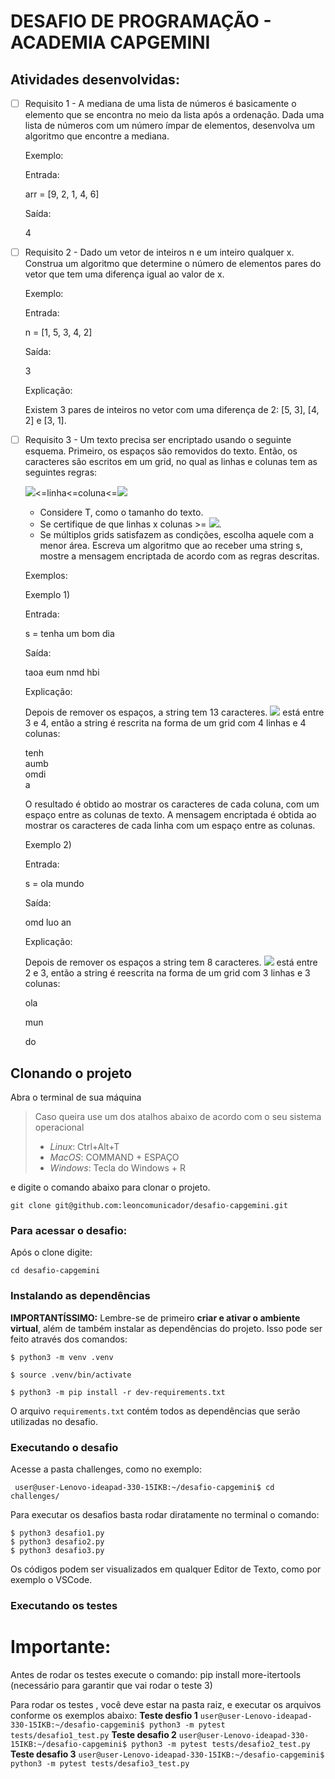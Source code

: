 # DESAFIO DE PROGRAMAÇÃO - ACADEMIA CAPGEMINI

## Atividades desenvolvidas:

 - [ ] Requisito 1 - A mediana de uma lista de números é basicamente o elemento que se encontra no meio da lista após a ordenação. Dada uma lista de números com um número ímpar de elementos, desenvolva um algoritmo que encontre a mediana.
   
	Exemplo:

	  Entrada:
    
    arr = [9, 2, 1, 4, 6]
    
    Saída:
    
    4

 - [ ] Requisito 2 - Dado um vetor de inteiros n e um inteiro qualquer x. Construa um algoritmo que determine o número de elementos pares do vetor que tem uma diferença igual ao valor de x.

	Exemplo:

	Entrada:

	n = [1, 5, 3, 4, 2]

	Saída:

	3

	Explicação:

	Existem 3 pares de inteiros no vetor com uma diferença de 2: [5, 3], [4, 2] e [3, 1].
	
 - [ ] Requisito 3 -   Um texto precisa ser encriptado usando o seguinte esquema. Primeiro, os espaços são removidos do 		texto. Então, os caracteres são escritos em um grid, no qual as linhas e colunas tem as seguintes regras:

	![](https://www.google.com/chart?cht=tx&chf=bg,s,FFFFFF00&chco=000000&chl=%5Csqrt%7BT%7D)<=linha<=coluna<=![](https://www.google.com/chart?cht=tx&chf=bg,s,FFFFFF00&chco=000000&chl=%5Csqrt%7BT%7D)
   
   -   Considere T, como o tamanho do texto.
   -   Se certifique de que linhas x colunas >=  ![](https://www.google.com/chart?cht=tx&chf=bg,s,FFFFFF00&chco=000000&chl=T).
   -   Se múltiplos grids satisfazem as condições, escolha aquele com a menor área.
       Escreva um algoritmo que ao receber uma string s, mostre a mensagem    encriptada de acordo com as regras descritas.

	Exemplos:

	Exemplo 1)

    Entrada:
    
    s = tenha um bom dia
    
    Saída:
    
    taoa eum nmd hbi

	Explicação:

	Depois de remover os espaços, a string tem 13 caracteres. 	![](https://www.google.com/chart?cht=tx&chf=bg,s,FFFFFF00&chco=000000&chl=%5Csqrt%7B13%7D) está entre 3 e 4, então a string é rescrita na forma de um grid com 4 linhas e 4 colunas:

    tenh  
    aumb  
    omdi  
    a

	O resultado é obtido ao mostrar os caracteres de cada coluna, com um espaço entre as colunas de texto. A mensagem encriptada é obtida ao mostrar os caracteres de cada linha com um espaço entre as colunas.

	Exemplo 2)

	Entrada:

    s = ola mundo
    
    Saída:
    
    omd luo an

	Explicação:

	Depois de remover os espaços a string tem 8 caracteres. ![](https://www.google.com/chart?cht=tx&chf=bg,s,FFFFFF00&chco=000000&chl=%5Csqrt%7B8%7D) está entre 2 e 3, então a string é reescrita na forma de um grid com 3 linhas e 3 colunas:

    ola
    
    mun
    
    do

## Clonando o projeto  
  
Abra o terminal de sua máquina

> Caso queira use um dos atalhos abaixo de acordo com o seu sistema
> operacional
>  - *Linux*: Ctrl+Alt+T
>  - *MacOS*: COMMAND + ESPAÇO
>  - *Windows*: Tecla do Windows + R

e digite o comando abaixo para clonar o projeto.  
  
  
`git clone git@github.com:leoncomunicador/desafio-capgemini.git`
   
  
  
### Para acessar o desafio:

Após o clone digite:  
  
  
`cd desafio-capgemini`
  
  
  
### Instalando as dependências  
  
**IMPORTANTÍSSIMO:** Lembre-se de primeiro  **criar e ativar o ambiente virtual**, além de também instalar as dependências do projeto. Isso pode ser feito através dos comandos:

    $ python3 -m venv .venv
    
    $ source .venv/bin/activate
    
    $ python3 -m pip install -r dev-requirements.txt

O arquivo  `requirements.txt`  contém todos as dependências que serão utilizadas no desafio.
  
  
### Executando o desafio  
  
  Acesse a pasta challenges, como no exemplo:

     user@user-Lenovo-ideapad-330-15IKB:~/desafio-capgemini$ cd challenges/

Para executar os desafios basta rodar diratamente no terminal  o comando:

    $ python3 desafio1.py
    $ python3 desafio2.py
    $ python3 desafio3.py
  
  Os códigos podem ser visualizados em qualquer Editor de Texto, como por exemplo o VSCode.
 
  ### Executando os testes 

# Importante:
Antes de rodar os testes execute o comando:
pip install more-itertools (necessário para garantir que vai rodar o teste 3)

Para rodar os testes , você deve estar na pasta raiz, e executar os arquivos conforme os exemplos abaixo:
**Teste desfio 1**
`user@user-Lenovo-ideapad-330-15IKB:~/desafio-capgemini$ python3 -m pytest tests/desafio1_test.py`
**Teste desafio 2**
`user@user-Lenovo-ideapad-330-15IKB:~/desafio-capgemini$ python3 -m pytest tests/desafio2_test.py`
**Teste desafio 3**
`user@user-Lenovo-ideapad-330-15IKB:~/desafio-capgemini$ python3 -m pytest tests/desafio3_test.py`

